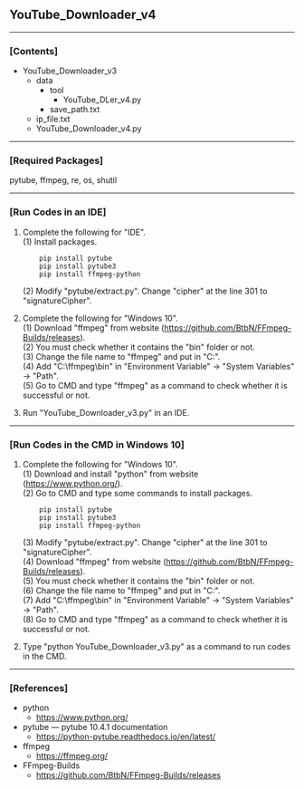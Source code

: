## YouTube_Downloader_v4

----

### \[Contents]

+ YouTube_Downloader_v3
  + data
    + tool
      + YouTube_DLer_v4.py
    + save_path.txt
  + ip_file.txt
  + YouTube_Downloader_v4.py
  
----

### \[Required Packages]

pytube, ffmpeg, re, os, shutil

----

### \[Run Codes in an IDE]

1. Complete the following for "IDE".  
   (1) Install packages.     
   ```
       pip install pytube  
       pip install pytube3  
       pip install ffmpeg-python  
   ```         
   (2) Modify "pytube/extract.py". Change "cipher" at the line 301 to "signatureCipher".

2. Complete the following for "Windows 10".  
   (1) Download "ffmpeg" from website (https://github.com/BtbN/FFmpeg-Builds/releases).  
   (2) You must check whether it contains the "bin" folder or not.  
   (3) Change the file name to "ffmpeg" and put in "C:\".  
   (4) Add "C:\ffmpeg\bin" in "Environment Variable" -> "System Variables" -> "Path".  
   (5) Go to CMD and type "ffmpeg" as a command to check whether it is successful or not.  
 
3. Run "YouTube_Downloader_v3.py" in an IDE.

----

### \[Run Codes in the CMD in Windows 10]

1. Complete the following for "Windows 10".  
   (1) Download and install "python" from website (https://www.python.org/).  
   (2) Go to CMD and type some commands to install packages.  
   ```
       pip install pytube  
       pip install pytube3  
       pip install ffmpeg-python  
   ``` 
   (3) Modify "pytube/extract.py". Change "cipher" at the line 301 to "signatureCipher".  
   (4) Download "ffmpeg" from website (https://github.com/BtbN/FFmpeg-Builds/releases).  
   (5) You must check whether it contains the "bin" folder or not.  
   (6) Change the file name to "ffmpeg" and put in "C:\".  
   (7) Add "C:\ffmpeg\bin" in "Environment Variable" -> "System Variables" -> "Path".  
   (8) Go to CMD and type "ffmpeg" as a command to check whether it is successful or not.  

2. Type "python YouTube_Downloader_v3.py" as a command to run codes in the CMD.

----

### \[References]

+ python
  + https://www.python.org/
+ pytube — pytube 10.4.1 documentation
  + https://python-pytube.readthedocs.io/en/latest/
+ ffmpeg
  + https://ffmpeg.org/
+ FFmpeg-Builds
  + https://github.com/BtbN/FFmpeg-Builds/releases

